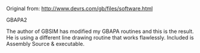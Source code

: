 Original from: http://www.devrs.com/gb/files/software.html

GBAPA2

The author of GBSIM has modified my GBAPA routines and this is the result. He is using a different line drawing routine that works flawlessly. Included is Assembly Source & executable.
